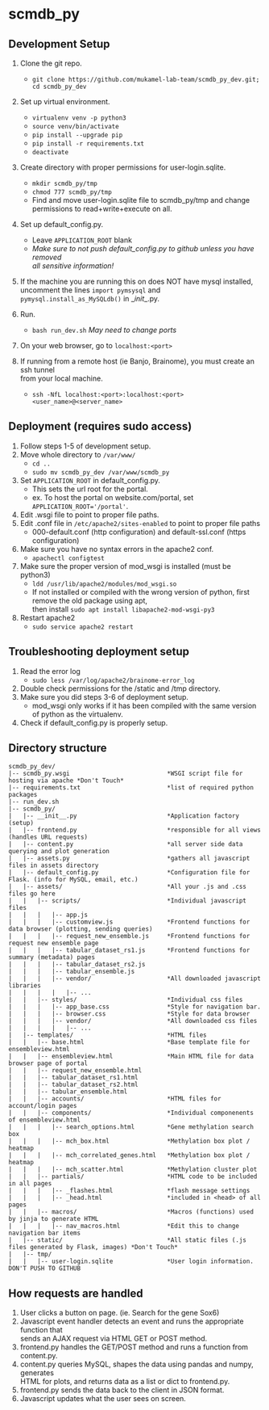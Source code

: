 # scmdb_py

## Development Setup
1. Clone the git repo.

   * `git clone https://github.com/mukamel-lab-team/scmdb_py_dev.git; cd scmdb_py_dev`

2. Set up virtual environment. 

   * `virtualenv venv -p python3`
   * `source venv/bin/activate`
   * `pip install --upgrade pip`
   * `pip install -r requirements.txt`
   * `deactivate`

3. Create directory with proper permissions for user-login.sqlite.
   * `mkdir scmdb_py/tmp`
   * `chmod 777 scmdb_py/tmp`
   * Find and move user-login.sqlite file to scmdb_py/tmp and change permissions to read+write+execute on all.
4. Set up default_config.py.
   * Leave `APPLICATION_ROOT` blank
   * *Make sure to not push default_config.py to github unless you have removed  
all sensitive information!*
5. If the machine you are running this on does NOT have mysql installed, uncomment the lines `import pymsysql` and `pymysql.install_as_MySQLdb()` in \__init__.py.
6. Run.
   * `bash run_dev.sh` *May need to change ports*
7. On your web browser, go to `localhost:<port>`
8. If running from a remote host (ie Banjo, Brainome), you must create an ssh tunnel  
from your local machine.
   * `ssh -NfL localhost:<port>:localhost:<port> <user_name>@<server_name>`

## Deployment (requires sudo access)
1. Follow steps 1-5 of development setup.
2. Move whole directory to `/var/www/`
   * `cd ..`
   * `sudo mv scmdb_py_dev /var/www/scmdb_py`
3. Set `APPLICATION_ROOT` in default_config.py.
   * This sets the url root for the portal.
   * ex. To host the portal on website.com/portal, set `APPLICATION_ROOT='/portal'`.
4. Edit .wsgi file to point to proper file paths.
5. Edit .conf file in `/etc/apache2/sites-enabled` to point to proper file paths
   * 000-default.conf (http configuration) and default-ssl.conf (https configuration)
6. Make sure you have no syntax errors in the apache2 conf.
   * `apachectl configtest`
7. Make sure the proper version of mod_wsgi is installed (must be python3)
   * `ldd /usr/lib/apache2/modules/mod_wsgi.so`
   * If not installed or compiled with the wrong version of python, first remove the old package using apt,   
then install `sudo apt install libapache2-mod-wsgi-py3`
8. Restart apache2
   * `sudo service apache2 restart`


## Troubleshooting deployment setup
1. Read the error log
   * `sudo less /var/log/apache2/brainome-error_log`
2. Double check permissions for the /static and /tmp directory.
3. Make sure you did steps 3-6 of deployment setup.
   * mod_wsgi only works if it has been compiled with the same version of python as the virtualenv.
4. Check if default_config.py is properly setup.



## Directory structure
```
scmdb_py_dev/
|-- scmdb_py.wsgi                           *WSGI script file for hosting via apache *Don't Touch*
|-- requirements.txt                        *list of required python packages
|-- run_dev.sh
|-- scmdb_py/
|   |-- __init__.py                         *Application factory (setup)
|   |-- frontend.py                         *responsible for all views (handles URL requests)
|   |-- content.py                          *all server side data querying and plot generation
|   |-- assets.py                           *gathers all javascript files in assets directory
|   |-- default_config.py                   *Configuration file for Flask. (info for MySQL, email, etc.)
|   |-- assets/                             *All your .js and .css files go here
|   |   |-- scripts/                        *Individual javascript files
|   |   |   |-- app.js                      
|   |   |   |-- customview.js               *Frontend functions for data browser (plotting, sending queries)
|   |   |   |-- request_new_ensemble.js     *Frontend functions for request new ensemble page
|   |   |   |-- tabular_dataset_rs1.js      *Frontend functions for summary (metadata) pages
|   |   |   |-- tabular_dataset_rs2.js
|   |   |   |-- tabular_ensemble.js
|   |   |   |-- vendor/                     *All downloaded javascript libraries
|   |   |   |   |-- ...
|   |   |-- styles/                         *Individual css files
|   |   |   |-- app_base.css                *Style for navigation bar.
|   |   |   |-- browser.css                 *Style for data browser
|   |   |   |-- vendor/                     *All downloaded css files
|   |   |   |   |-- ...
|   |-- templates/                          *HTML files 
|   |   |-- base.html                       *Base template file for ensembleview.html
|   |   |-- ensembleview.html               *Main HTML file for data browser page of portal
|   |   |-- request_new_ensemble.html
|   |   |-- tabular_dataset_rs1.html
|   |   |-- tabular_dataset_rs2.html
|   |   |-- tabular_ensemble.html
|   |   |-- accounts/                       *HTML files for account/login pages
|   |   |-- components/                     *Individual componenents of ensembleview.html
|   |   |   |-- search_options.html         *Gene methylation search box
|   |   |   |-- mch_box.html                *Methylation box plot / heatmap
|   |   |   |-- mch_correlated_genes.html   *Methylation box plot / heatmap
|   |   |   |-- mch_scatter.html            *Methylation cluster plot
|   |   |-- partials/                       *HTML code to be included in all pages
|   |   |   |-- _flashes.html               *flash message settings
|   |   |   |-- _head.html                  *included in <head> of all pages
|   |   |-- macros/                         *Macros (functions) used by jinja to generate HTML
|   |   |   |-- nav_macros.html             *Edit this to change navigation bar items
|   |-- static/                             *All static files (.js files generated by Flask, images) *Don't Touch*
|   |-- tmp/
|   |   |-- user-login.sqlite               *User login information. DON'T PUSH TO GITHUB
```

## How requests are handled
1. User clicks a button on page. (ie. Search for the gene Sox6)
2. Javascript event handler detects an event and runs the appropriate function that  
sends an AJAX request via HTML GET or POST method.
3. frontend.py handles the GET/POST method and runs a function from content.py.
4. content.py queries MySQL, shapes the data using pandas and numpy, generates  
HTML for plots, and returns data as a list or dict to frontend.py.
5. frontend.py sends the data back to the client in JSON format.
6. Javascript updates what the user sees on screen. 

